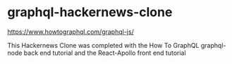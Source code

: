 # graphql-hackernews-clone

https://www.howtographql.com/graphql-js/

This Hackernews Clone was completed with the How To GraphQL graphql-node back end tutorial and the React-Apollo front end tutorial